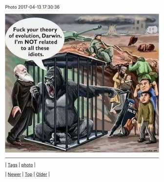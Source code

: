 <!--
title: Photo 2017-04-13 17
date: 2020-06-28T15:27:00.159Z
tags: photo
-->


Photo 2017-04-13 17:30:36

![](159533536818-0.jpg)

<!--BOTTOM-POST-NAVIGATION-->
---

| [Tags](tags.md) | [photo](tag-photo.md) |

| [Newer](159526371769.md) | [Top](index.md) | [Older](159558771477.md) |